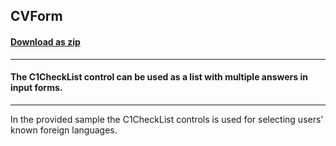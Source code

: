 ## CVForm
#### [Download as zip](https://grapecity.github.io/DownGit/#/home?url=https://github.com/GrapeCity/ComponentOne-WinForms-Samples/tree/master/NetFramework\MultiSelect\CS\CVForm)
____
#### The C1CheckList control can be used as a list with multiple answers in input forms.
____
In the provided sample the C1CheckList controls is used for selecting users' known foreign languages.
